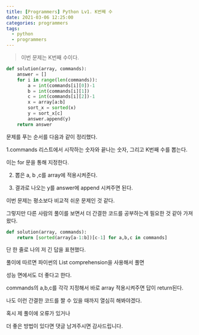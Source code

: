 ```yaml
---
title: [Programmers] Python Lv1. K번째 수
date: 2021-03-06 12:25:00
categories: programmers
tags:
  - python
  - programmers
---
```


>이번 문제는 K번째 수이다.

~~~python
def solution(array, commands):
    answer = []
    for i in range(len(commands)):
        a = int(commands[i][0])-1
        b = int(commands[i][1])
        c = int(commands[i][2])-1
        x = array[a:b]
        sort_x = sorted(x)
        y = sort_x[c]
        answer.append(y)            
    return answer
~~~

문제를 푸는 순서를 다음과 같이 정리했다.

1.commands 리스트에서 시작하는 숫자와 끝나는 숫자, 그리고 K번째 수를 뽑는다.

이는 for 문을 통해 지정한다.

2. 뽑은 a, b ,c를 array에 적용시켜준다.

3. 결과로 나오는 y를 answer에 append 시켜주면 된다.

이번 문제는 평소보다 비교적 쉬운 문제인 것 같다.

그렇지만 다른 사람의 풀이를 보면서 더 간결한 코드를 공부하는게 필요한 것 같아 가져왔다.

~~~python
def solution(array, commands):
    return [sorted(array[a-1:b])[c-1] for a,b,c in commands]
~~~

단 한 줄로 나의 저 긴 답을 표현했다.

풀이에 따르면 파이썬의 List comprehension을 사용해서 풀면

성능 면에서도 더 좋다고 한다.

commands의 a,b,c를 각각 지정해서 바로 array 적용시켜주면 답이 return된다.

나도 이런 간결한 코드를 짤 수 있을 때까지 열심히 해봐야겠다.



혹시 제 풀이에 오류가 있거나

더 좋은 방법이 있다면 댓글 남겨주시면 감사드립니다.

